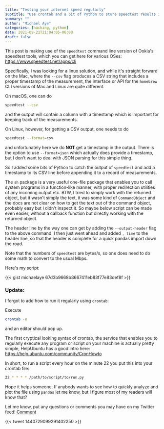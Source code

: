 ```yaml
---
title: "Testing your internet speed regularly"
subtitle: "Use crontab and a bit of Python to store speedtest results in a CSV."
summary: ""
author: "Michael Aye"
categories: [hacking, python]
date: 2021-09-21T21:04:05-06:00
draft: false
---
```

This post is making use of the `speedtest` command line version of Ookla's speedtest tools, which you can get here for various
OSes: https://www.speedtest.net/apps/cli

Specifically, I was looking for a linux solution, and while it's straight forward on the Mac, where the `--csv` flag produces
a CSV string that includes a proper timestamp of the measurement, the interface or API for the `homebrew` CLI versions of Mac and Linux are quite different.

On macOS, one can do

```bash
speedtest --csv
```
 and the output will contain a column with a timestamp which is important
for keeping track of the measurements.

On Linux, however, for getting a CSV output, one needs to do

```bash
speedtest --format=csv
```
and unfortunately here
we do **NOT** get a timestamp in the output.
There is the option to use `--format=json` which actually does provide a timestamp, but I don't want to deal with JSON parsing
for this simple thing.

So I added some bits of Python to catch the output of `speedtest` and add a timestamp to its CSV line before appending it to a
record of measurements.

The `sh` package is a very useful one-file package that enables you to call system programs in a function-like manner, with proper redirection
utilities of any incoming output etc.
BTW, I tried to simply work with the returned object, but it wasn't simply the text, it was some kind of `CommandObject` and the docs are not clear
on how to get the text out of the command object, probably easy but I didn't inspect it.
So maybe below script can be made even easier, without a callback function but directly working with the returned object.

The header line by the way one can get by adding the `--output-header` flag to the above command.
I then just went ahead and added `, time` to the header line, so that the header is complete for a quick pandas import
down the road.

Note that the numbers of `speedtest` are bytes/s, so one does need to do some math to convert to the usual Mbps.

Here's my script:

{{< gist michaelaye 67d3b9668b8667411eb83f77e83def8f  >}}

### Update:
I forgot to add how to run it regularly using `crontab`:

Execute

```bash
crontab -e
```
and an editor should pop up.

The first cryptical looking syntax of crontab, the service that enables you to regularly execute
any program or script on your machine is actually pretty simple, HelpUbuntu has a good intro
here: https://help.ubuntu.com/community/CronHowto

In short, to run a script every hour on the minute 22 you put this into your crontab file:

```bash
22 * * * * /path/to/script/to/run.py
```

Hope it helps someone. 
If anybody wants to see how to quickly analyze and plot the file using `pandas` let me know, but
I figure most of my readers will know that?

Let me know, put any questions or comments you may have on my Twitter feed!
[Comment](https://twitter.com/michaelaye/status/1440729099291402250)

{{< tweet 1440729099291402250 >}}
